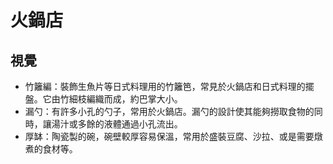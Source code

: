 # 火鍋店

## 視覺
- 竹籬編：裝飾生魚片等日式料理用的竹籬笆，常見於火鍋店和日式料理的擺盤。它由竹細枝編織而成，約巴掌大小。
- 漏勺：有許多小孔的勺子，常用於火鍋店。漏勺的設計使其能夠撈取食物的同時，讓湯汁或多餘的液體通過小孔流出。
- 厚缽：陶瓷製的碗，碗壁較厚容易保溫，常用於盛裝豆腐、沙拉、或是需要燉煮的食材等。
